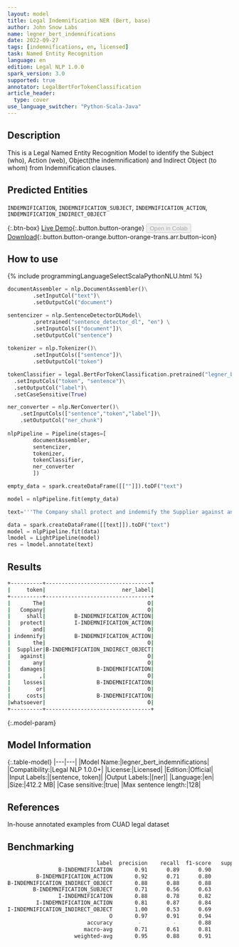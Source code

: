 ```yaml
---
layout: model
title: Legal Indemnification NER (Bert, base)
author: John Snow Labs
name: legner_bert_indemnifications
date: 2022-09-27
tags: [indemnifications, en, licensed]
task: Named Entity Recognition
language: en
edition: Legal NLP 1.0.0
spark_version: 3.0
supported: true
annotator: LegalBertForTokenClassification
article_header:
  type: cover
use_language_switcher: "Python-Scala-Java"
---
```


## Description

This is a Legal Named Entity Recognition Model to identify the Subject (who), Action (web), Object(the indemnification) and Indirect Object (to whom) from Indemnification clauses.

## Predicted Entities

`INDEMNIFICATION`, `INDEMNIFICATION_SUBJECT`, `INDEMNIFICATION_ACTION`, `INDEMNIFICATION_INDIRECT_OBJECT`

{:.btn-box}
[Live Demo](https://demo.johnsnowlabs.com/legal/LEGALRE_INDEMNIFICATION/){:.button.button-orange}
<button class="button button-orange" disabled>Open in Colab</button>
[Download](https://s3.amazonaws.com/auxdata.johnsnowlabs.com/legal/models/legner_bert_indemnifications_en_1.0.0_3.0_1664273651991.zip){:.button.button-orange.button-orange-trans.arr.button-icon}

## How to use



<div class="tabs-box" markdown="1">
{% include programmingLanguageSelectScalaPythonNLU.html %}

```python
documentAssembler = nlp.DocumentAssembler()\
        .setInputCol("text")\
        .setOutputCol("document")

sentencizer = nlp.SentenceDetectorDLModel\
        .pretrained("sentence_detector_dl", "en") \
        .setInputCols(["document"])\
        .setOutputCol("sentence")
                      
tokenizer = nlp.Tokenizer()\
        .setInputCols(["sentence"])\
        .setOutputCol("token")

tokenClassifier = legal.BertForTokenClassification.pretrained("legner_bert_indemnifications", "en", "legal/models")\
  .setInputCols("token", "sentence")\
  .setOutputCol("label")\
  .setCaseSensitive(True)

ner_converter = nlp.NerConverter()\
    .setInputCols(["sentence","token","label"])\
    .setOutputCol("ner_chunk")
    
nlpPipeline = Pipeline(stages=[
        documentAssembler,
        sentencizer,
        tokenizer,
        tokenClassifier,
        ner_converter
        ])

empty_data = spark.createDataFrame([[""]]).toDF("text")

model = nlpPipeline.fit(empty_data)

text='''The Company shall protect and indemnify the Supplier against any damages, losses or costs whatsoever'''

data = spark.createDataFrame([[text]]).toDF("text")
model = nlpPipeline.fit(data)
lmodel = LightPipeline(model)
res = lmodel.annotate(text)
```

</div>

## Results

```bash
+----------+---------------------------------+
|     token|                        ner_label|
+----------+---------------------------------+
|       The|                                O|
|   Company|                                O|
|     shall|         B-INDEMNIFICATION_ACTION|
|   protect|         I-INDEMNIFICATION_ACTION|
|       and|                                O|
| indemnify|         B-INDEMNIFICATION_ACTION|
|       the|                                O|
|  Supplier|B-INDEMNIFICATION_INDIRECT_OBJECT|
|   against|                                O|
|       any|                                O|
|   damages|                B-INDEMNIFICATION|
|         ,|                                O|
|    losses|                B-INDEMNIFICATION|
|        or|                                O|
|     costs|                B-INDEMNIFICATION|
|whatsoever|                                O|
+----------+---------------------------------+
```

{:.model-param}
## Model Information

{:.table-model}
|---|---|
|Model Name:|legner_bert_indemnifications|
|Compatibility:|Legal NLP 1.0.0+|
|License:|Licensed|
|Edition:|Official|
|Input Labels:|[sentence, token]|
|Output Labels:|[ner]|
|Language:|en|
|Size:|412.2 MB|
|Case sensitive:|true|
|Max sentence length:|128|

## References

In-house annotated examples from CUAD legal dataset

## Benchmarking

```bash
                            label  precision    recall  f1-score   support
                B-INDEMNIFICATION       0.91      0.89      0.90        36
         B-INDEMNIFICATION_ACTION       0.92      0.71      0.80        17
B-INDEMNIFICATION_INDIRECT_OBJECT       0.88      0.88      0.88        40
        B-INDEMNIFICATION_SUBJECT       0.71      0.56      0.63         9
                I-INDEMNIFICATION       0.88      0.78      0.82         9
         I-INDEMNIFICATION_ACTION       0.81      0.87      0.84        15
I-INDEMNIFICATION_INDIRECT_OBJECT       1.00      0.53      0.69        17
                                O       0.97      0.91      0.94       510
                         accuracy        -          -       0.88       654
                        macro-avg       0.71      0.61      0.81       654
                     weighted-avg       0.95      0.88      0.91       654
```
